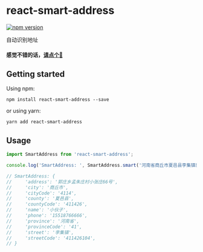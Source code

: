 # react-smart-address
[![npm version](https://badge.fury.io/js/react-smart-address.svg)](https://badge.fury.io/js/react-smart-address)

自动识别地址

#### 感觉不错的话，[请点个🌟](https://github.com/gitSirzh/react-smart-address)

## Getting started

Using npm:

```shell
npm install react-smart-address --save
```
or using yarn:

```shell
yarn add react-smart-address
```

## Usage
```javascript
import SmartAddress from 'react-smart-address';

console.log('SmartAddress: ', SmartAddress.smart('河南省商丘市夏邑县李集镇郭庄乡孟朱庄村小张庄66号15518766666 小伙子'));

// SmartAddress: {
//     'address': '郭庄乡孟朱庄村小张庄66号',
//     'city': '商丘市',
//     'cityCode': '4114',
//     'county': '夏邑县',
//     'countyCode': '411426',
//     'name': '小伙子',
//     'phone': '15518766666',
//     'province': '河南省',
//     'provinceCode': '41',
//     'street': '李集镇',
//     'streetCode': '411426104',
// }

```
